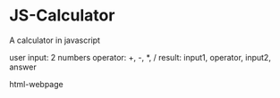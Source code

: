 # JS-Calculator
A calculator in javascript


user input: 2 numbers
operator: +, -, *, /
result: input1, operator, input2, answer

html-webpage